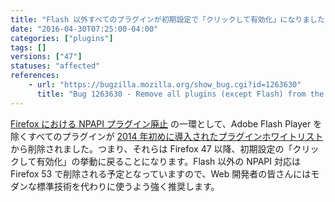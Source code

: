 ```yaml
---
title: "Flash 以外すべてのプラグインが初期設定で「クリックして有効化」になりました"
date: "2016-04-30T07:25:00-04:00"
categories: ["plugins"]
tags: []
versions: ["47"]
statuses: "affected"
references:
    - url: "https://bugzilla.mozilla.org/show_bug.cgi?id=1263630"
      title: "Bug 1263630 - Remove all plugins (except Flash) from the click-to-activate whitelist"
---
```

[Firefox における NPAPI プラグイン廃止](https://www.fxsitecompat.com/ja/docs/2015/plug-in-support-will-be-dropped-by-the-end-of-2016-except-flash/) の一環として、Adobe Flash Player を除くすべてのプラグインが [2014 年初めに導入されたプラグインホワイトリスト](https://www.fxsitecompat.com/ja/docs/2014/plugin-whitelist-has-been-implemented/) から削除されました。つまり、それらは Firefox 47 以降、初期設定の「クリックして有効化」の挙動に戻ることになります。Flash 以外の NPAPI 対応は Firefox 53 で削除される予定となっていますので、Web 開発者の皆さんにはモダンな標準技術を代わりに使うよう強く推奨します。
